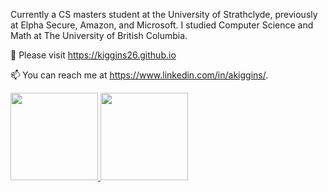 Currently a CS masters student at the University of Strathclyde, previously at Elpha Secure, Amazon, and Microsoft. I studied Computer Science and Math at The University of British Columbia. 

🔭 Please visit <a href="https://kiggins26.github.io" target="_blank">https://kiggins26.github.io

📫 You can reach me at  <a href="https://www.linkedin.com/in/akiggins" target="_blank">https://www.linkedin.com/in/akiggins/. 



<p align="left">
<a href="https://github.com/kiggins26">
  <img height="140em" src="https://github-readme-stats.vercel.app/api/?username=kiggins26&count_private=true&show_icons=true&title_color=fff&icon_color=79ff97&text_color=9f9f9f&bg_color=151515&hide=stars" />
  <img height="140em" src="https://github-readme-stats.vercel.app/api/top-langs/?username=kiggins26&count_private=true&layout=compact&show_icons=true&title_color=fff&icon_color=79ff97&text_color=9f9f9f&bg_color=151515&hide=css" />
</a>
</p>


<!--
**Kiggins26/kiggins26** is a ✨ _special_ ✨ repository because its `README.md` (this file) appears on your GitHub profile.

Here are some ideas to get you started:

- 🔭 I’m currently working on ...
- 🌱 I’m currently learning ...
- 👯 I’m looking to collaborate on ...
- 🤔 I’m looking for help with ...
- 💬 Ask me about ...
- 📫 How to reach me: ...
- 😄 Pronouns: ...
- ⚡ Fun fact: ...
- Not showing
-->

